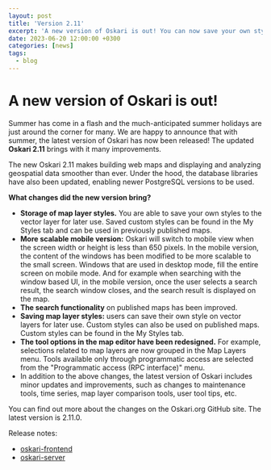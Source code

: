 ```yaml
---
layout: post
title: 'Version 2.11'
excerpt: 'A new version of Oskari is out! You can now save your own styles on map layers and use them on published maps.'
date: 2023-06-20 12:00:00 +0300
categories: [news]
tags:
  - blog
---
```


# A new version of Oskari is out!

Summer has come in a flash and the much-anticipated summer holidays are just around the corner for many. We are happy to announce that with summer, the latest version of Oskari has now been released! The updated **Oskari 2.11** brings with it many improvements.

The new Oskari 2.11 makes building web maps and displaying and analyzing geospatial data smoother than ever. Under the hood, the database libraries have also been updated, enabling newer PostgreSQL versions to be used.

**What changes did the new version bring?**

- **Storage of map layer styles.** You are able to save your own styles to the vector layer for later use. Saved custom styles can be found in the My Styles tab and can be used in previously published maps.
- **More scalable mobile version:** Oskari will switch to mobile view when the screen width or height is less than 650 pixels. In the mobile version, the content of the windows has been modified to be more scalable to the small screen. Windows that are used in desktop mode, fill the entire screen on mobile mode. And for example when searching with the window based UI, in the mobile version, once the user selects a search result, the search window closes, and the search result is displayed on the map.
- **The search functionality** on published maps has been improved.
- **Saving map layer styles:** users can save their own style on vector layers for later use. Custom styles can also be used on published maps. Custom styles can be found in the My Styles tab.
- **The tool options in the map editor have been redesigned.** For example, selections related to map layers are now grouped in the Map Layers menu. Tools available only through programmatic access are selected from the "Programmatic access (RPC interface)" menu.
- In addition to the above changes, the latest version of Oskari includes minor updates and improvements, such as changes to maintenance tools, time series, map layer comparison tools, user tool tips, etc.

You can find out more about the changes on the Oskari.org GitHub site. The latest version is 2.11.0.

Release notes:

- [oskari-frontend](https://github.com/oskariorg/oskari-frontend/blob/master/ReleaseNotes.md#2110)
- [oskari-server](https://github.com/oskariorg/oskari-server/blob/master/ReleaseNotes.md#2110)
